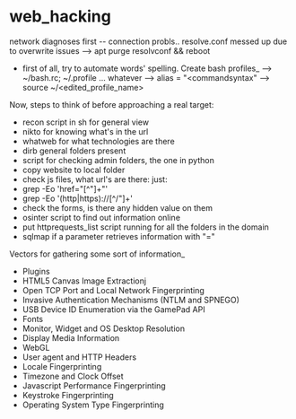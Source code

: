 # web_hacking

network diagnoses first
-- connection probls..
resolve.conf messed up due to overwrite issues
--> apt purge resolvconf && reboot

- first of all, try to automate words' spelling. Create bash profiles_
--> ~/bash.rc; ~/.profile ... whatever
--> alias <comandname> = "<commandsyntax"
--> source ~/<edited_profile_name>
  
Now, steps to think of before approaching a real target:
- recon script in sh for general view
- nikto for knowing what's in the url
- whatweb for what technologies are there
- dirb general folders present
- script for checking admin folders, the one in python
- copy website to local folder
- check js files, what url's are there:
just:
- grep -Eo 'href="[^\"]+"'  
- grep -Eo '(http|https)://[^/"]+'
- check the forms, is there any hidden value on them
- osinter script to find out information online
- put httprequests_list script running for all the folders in the domain
- sqlmap if a parameter retrieves information with "="

Vectors for gathering some sort of information_
- Plugins
- HTML5 Canvas Image Extractionj
- Open TCP Port and Local Network Fingerprinting
- Invasive Authentication Mechanisms (NTLM and SPNEGO)
- USB Device ID Enumeration via the GamePad API
- Fonts
- Monitor, Widget and OS Desktop Resolution
- Display Media Information
- WebGL
- User agent and HTTP Headers
- Locale Fingerprinting
- Timezone and Clock Offset
- Javascript Performance Fingerprinting
- Keystroke Fingerprinting
- Operating System Type Fingerprinting
